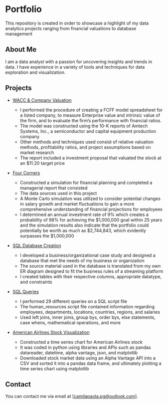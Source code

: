 # Portfolio

This repository is created in order to showcase a highlight of my data analytics projects ranging from financial valuations to database management

## About Me

I am a data analyst with a passion for uncovering insights and trends in data. I have experience in a variety of tools and techniques for data exploration and visualization.

## Projects

- [WACC & Company Valuation](https://github.com/cparaguacuto/portfolio/blob/main/2021F_FIN325_Final%20Project_WACC%20%26%20Company%20Valuation_Excel%20Part.xlsx)
  - I performed the procedure of creating a FCFF model spreadsheet for a listed company, to measure Enterprise value and intrinsic value of the firm, and to evaluate the firm’s performance with financial ratios.
  - The model was constructed using the 10-K reports of Amtech Systems, Inc., a semiconductor and capital equipment production company
  - Other methods and techniques used consist of relative valuation methods, profitability ratios, and project assumptions based on market research
  - The report included a investment proposal that valuated the stock at an $11.20 target price

- [Four Corners](https://github.com/cparaguacuto/portfolio/blob/main/FourCorners.xlsx)
  - Constructed a simulation for financial planning and completed a managerial report that consisted 
  - The data sources used in this project
  - A Monte Carlo simulation was utilized to consider potential changes in salary growth and market fluctuations to gain a more comprehensive understanding of financial projections for employees
  - I determined an annual investment rate of 9% which creates a probability of 98% for achieving the $1,000,000 goal within 25 years and the simulation results also indicate that the portfolio could potentially be worth as much as $2,744,843, which evidently surpasses the $1,000,000 
   
- [SQL Database Creation](https://github.com/cparaguacuto/portfolio/blob/main/FourCorners.xlsx)
  - I developed a business/organizational case study and designed a 
    database that met the needs of my business or organization
  - The source material used in the database is translated from my own ER diagram designed to fit the business rules of a streaming platform 
  - I created tables with their respective columns, appropriate datatype, and constraints 
  
- [SQL Queries](https://github.com/cparaguacuto/portfolio/blob/main/FourCorners.xlsx)
  - I performed 29 different queries on a SQL script file
  - The human_resources script file contained information regarding employees, departments, locations, countries, regions, and salaries
  - Used left joins, inner joins, group bys, order bys, else statements, case whens, mathematical operations, and more
    
- [American Airlines Stock Visualization](https://github.com/cparaguacuto/portfolio/blob/main/StockVisualization.py)
  - Constructed a time series chart for American Airlines stock 
  - It was coded in python using libraries and APIs such as pandas datareader, datetime, alpha vantage, json, and matplotlib
  - Downloaded stock market data using an Alpha Vantage API into a CSV and sorted it into a pandas data frame, and ultimately plotting a time series chart using matplotlib


## Contact

You can contact me via email at [camilapaola.pg@outlook.com].
